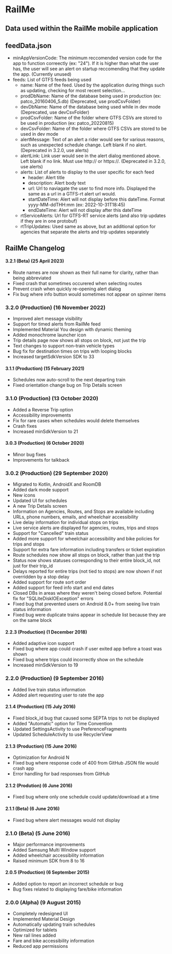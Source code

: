 # RailMe

## Data used within the RailMe mobile application


## feedData.json
* minAppVersionCode: The minimum reccomended version code for the app to function correectly (ex: "24").  If it is higher than what the user has, the user will see an alert on startup reccomending that they update the app. (Currently unused)
* feeds: List of GTFS feeds being used
  * name: Name of the feed.  Used by the application during things such as updating, checking for most recent selection...
  * prodDbName: Name of the database being used in production (ex: patco_20160406_5.db)  (Deprecated, use prodCsvFolder)
  * devDbName: Name of the database being used while in dev mode (Deprecated, use devCsvFolder)
  * prodCsvFolder: Name of the folder where GTFS CSVs are stored to be used in production (ex: patco_20220815)
  * devCsvFolder: Name of the folder where GTFS CSVs are stored to be used in dev mode
  * alertMessage: Text of an alert a rider would see for various reasons, such as unexpected schedule change.  Left blank if no alert. (Deprecated in 3.2.0, use alerts)
  * alertLink: Link user would see in the alert dialog mentioned above.  Left blank if no link.  Must use http:// or https://. (Deprecated in 3.2.0, use alerts)
  * alerts: List of alerts to display to the user specific for each feed
    * header: Alert title
    * description: Alert body text
    * url: Url to naviagate the user to find more info. Displayed the same as a url in a GTFS-rt alert url would.
    * startDateTime: Alert will not display before this dateTime. Format yyyy-MM-ddTHH:mm (ex: 2022-10-31T18:45)
    * endDateTime: Alert will not display after this dateTime
  * rtServiceAlerts: Url for GTFS-RT service alerts (and also trip updates if they are in one protobuf)
  * rtTripUpdates: Used same as above, but an additional option for agencies that separate the alerts and trip updates separately


## RailMe Changelog

#### 3.2.1 (Beta) (25 April 2023)
* Route names are now shown as their full name for clarity, rather than being abbreviated
* Fixed crash that sometimes occurered when selecting routes
* Prevent crash when quickly re-opening alert dialog
* Fix bug where info button would sometimes not appear on spinner items

### 3.2.0 (Production) (16 November 2022)
* Improved alert message visibility
* Support for timed alerts from RailMe feed
* Implemented Material You design with dynamic theming
* Added monochrome launcher icon
* Trip details page now shows all stops on block, not just the trip
* Text changes to support non-train vehicle types
* Bug fix for destination times on trips with looping blocks
* Increased targetSdkVersion SDK to 33

#### 3.1.1 (Production) (15 February 2021)
* Schedules now auto-scroll to the next departing train
* Fixed orientation change bug on Trip Details screen

###  3.1.0 (Production) (13 October 2020)
* Added a Reverse Trip option
* Accessibility improvements
* Fix for rare cases when schedules would delete themselves
* Crash fixes
* Increased minSdkVersion to 21

#### 3.0.3 (Production) (6 October 2020)
* Minor bug fixes
* Improvements for talkback

### 3.0.2 (Production) (29 September 2020)
* Migrated to Kotlin, AndroidX and RoomDB
* Added dark mode support
* New icons
* Updated UI for schedules
* A new Trip Details screen
* Information on Agencies, Routes, and Stops are available including URLs, phone numbers, emails, and wheelchair accessibility
* Live delay information for individual stops on trips
* Live service alerts are displayed for agencies, routes, trips and stops
* Support for "Cancelled" train status
* Added more support for wheelchair accessibility and bike policies for trips and stops
* Support for extra fare information including transfers or ticket expiration
* Route schedules now show all stops on block, rather than just the trip
* Status now shows statuses corresponding to their entire block_id, not just for their trip_id
* Delays reported for entire trips (not tied to stops) are now shown if not overridden by a stop delay
* Added support for route sort order
* Added support for feed info start and end dates
* Closed DBs in areas where they weren't being closed before.  Potential fix for "SQLiteDiskIOException" errors
* Fixed bug that prevented users on Android 8.0+ from seeing live train status information
* Fixed bug were duplicate trains appear in schedule list because they are on the same block

#### 2.2.3 (Production) (1 December 2018)
* Added adaptive icon support
* Fixed bug where app could crash if user exited app before a toast was shown
* Fixed bug where trips could incorrectly show on the schedule
* Increased minSdkVersion to 19

### 2.2.0 (Production) (9 September 2016)
* Added live train status information
* Added alert requesting user to rate the app

#### 2.1.4 (Production) (15 July 2016)
* Fixed block_id bug that caused some SEPTA trips to not be displayed
* Added "Automatic" option for Time Convention
* Updated SettingsActivity to use PreferenceFragments
* Updated ScheduleActivity to use RecyclerView

#### 2.1.3 (Production) (15 June 2016)
* Optimization for Android N
* Fixed bug where response code of 400 from GitHub JSON file would crash app
* Error handling for bad responses from GitHub

#### 2.1.2 (Prodution) (6 June 2016)
* Fixed bug where only one schedule could update/download at a time

#### 2.1.1 (Beta) (6 June 2016)
* Fixed bug where alert messages would not display

### 2.1.0 (Beta) (5 June 2016)
* Major performance improvements
* Added Samsung Multi Window support
* Added wheelchair accessibility information
* Raised minimum SDK from 8 to 16

#### 2.0.5 (Production) (6 September 2015)
* Added option to report an incorrect schedule or bug
* Bug fixes related to displaying fare/bike information

### 2.0.0 (Alpha) (9 August 2015)
* Completely redesigned UI
* Implemented Material Design
* Automatically updating train schedules
* Optimized for tablets
* New rail lines added
* Fare and bike accessibility information
* Reduced app permissions
